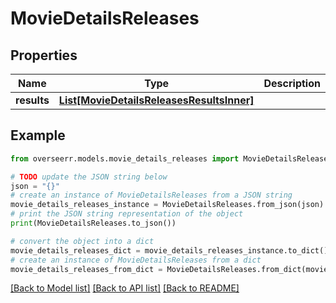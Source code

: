 # MovieDetailsReleases


## Properties

Name | Type | Description | Notes
------------ | ------------- | ------------- | -------------
**results** | [**List[MovieDetailsReleasesResultsInner]**](MovieDetailsReleasesResultsInner.md) |  | [optional] 

## Example

```python
from overseerr.models.movie_details_releases import MovieDetailsReleases

# TODO update the JSON string below
json = "{}"
# create an instance of MovieDetailsReleases from a JSON string
movie_details_releases_instance = MovieDetailsReleases.from_json(json)
# print the JSON string representation of the object
print(MovieDetailsReleases.to_json())

# convert the object into a dict
movie_details_releases_dict = movie_details_releases_instance.to_dict()
# create an instance of MovieDetailsReleases from a dict
movie_details_releases_from_dict = MovieDetailsReleases.from_dict(movie_details_releases_dict)
```
[[Back to Model list]](../README.md#documentation-for-models) [[Back to API list]](../README.md#documentation-for-api-endpoints) [[Back to README]](../README.md)


